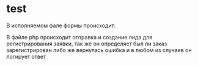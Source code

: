 # test

В исполняемом фале формы происходит:

В файле php происходит отправка и создание лида для регистрирования заявки,
так же он определяет был ли заказ зарегистрирован либо же вернулась ошибка и в любом из случаев он логирует ответ
